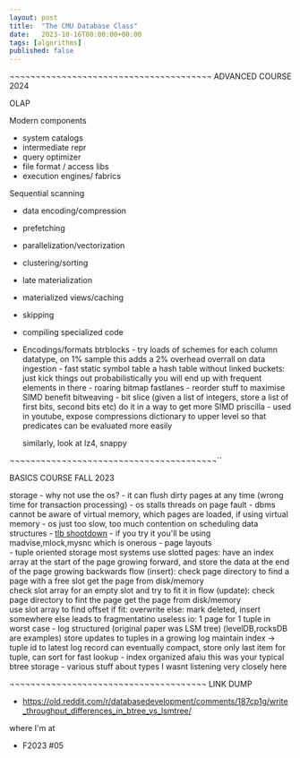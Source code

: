 ```yaml
---
layout: post
title:  "The CMU Database Class"
date:   2023-10-16T00:00:00+00:00
tags: [algorithms]
published: false
---
```


¬¬¬¬¬¬¬¬¬¬¬¬¬¬¬¬¬¬¬¬¬¬¬¬¬¬¬¬¬¬¬¬¬¬¬¬¬¬¬
ADVANCED COURSE 2024

OLAP

Modern components
- system catalogs
- intermediate repr
- query optimizer
- file format / access libs
- execution engines/ fabrics

Sequential scanning
- data encoding/compression
- prefetching
- parallelization/vectorization
- clustering/sorting
- late materialization
- materialized views/caching
- skipping
- compiling specialized code

- Encodings/formats
    btrblocks
        - try loads of schemes for each column datatype, on 1% sample
          this adds a 2% overhead overrall on data ingestion
        - fast static symbol table
            a hash table without linked buckets: just kick things out
            probabilistically you will end up with frequent elements in there
        - roaring bitmap 
    fastlanes
        - reorder stuff to maximise SIMD benefit 
    bitweaving
        - bit slice (given a list of integers, store a list of first bits, second bits etc)
          do it in a way to get more SIMD
    priscilla
        - used in youtube, expose compressions dictionary to upper level so that predicates can be evaluated more  easily

    similarly, look at lz4, snappy

¬¬¬¬¬¬¬¬¬¬¬¬¬¬¬¬¬¬¬¬¬¬¬¬¬¬¬¬¬¬¬¬¬¬¬¬¬¬¬¬``

BASICS COURSE FALL 2023

storage
    - why not use the os?
        - it can flush dirty pages at any time (wrong time for transaction processing) 
        - os stalls threads on page fault
        - dbms cannot be aware of virtual memory, which pages are loaded, if using virtual memory 
        - os just too slow, too much contention on scheduling data structures
        - [tlb shootdown](https://stackoverflow.com/questions/3748384/what-is-tlb-shootdown)
        - if you try it you'll be using madvise,mlock,mysnc which is onerous
    - page layouts  
        - tuple oriented storage
            most systems use slotted pages: have an index array at the start of the page growing forward, and store the data at the end of the page growing backwards
            flow (insert): 
                check page directory to find a page with a free slot 
                get the page from disk/memory    
                check slot array for an empty slot and try to fit it in
            flow (update):
                check page directory to fint the page
                get the page from disk/memory    
                use slot array to find offset
                if fit: overwrite
                else: mark deleted, insert somewhere else
            leads to fragmentatino 
            useless io: 1 page for 1 tuple in worst case
        - log structured (original paper was LSM tree) (levelDB,rocksDB are examples)
            store updates to tuples in a growing log
            maintain index -> tuple id to latest log record 
            can eventually compact, store only last item for tuple, can sort for fast lookup
        - index organized
            afaiu this was your typical btree storage
    - various stuff about types
        I wasnt listening very closely here 
        

¬¬¬¬¬¬¬¬¬¬¬¬¬¬¬¬¬¬¬¬¬¬¬¬¬¬¬¬¬¬¬¬¬¬¬¬¬¬
LINK DUMP
- https://old.reddit.com/r/databasedevelopment/comments/187cp1g/write_throughput_differences_in_btree_vs_lsmtree/

where I'm at
- F2023 #05 